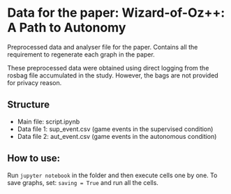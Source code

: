 Data for the paper: Wizard-of-Oz++: A Path to Autonomy
===============================================================================

Preprocessed data and analyser file for the paper.
Contains all the requirement to regenerate each graph in the paper.

These preprocessed data were obtained using direct logging from
the rosbag file accumulated in the study. However, the bags are not
provided for privacy reason.

Structure
---------

- Main file: script.ipynb
- Data file 1: sup_event.csv (game events in the supervised condition)
- Data file 2: aut_event.csv (game events in the autonomous condition)

How to use:
----------

Run ``jupyter notebook`` in the folder and then execute cells one by one.
To save graphs, set: ``saving = True`` and run all the cells.
